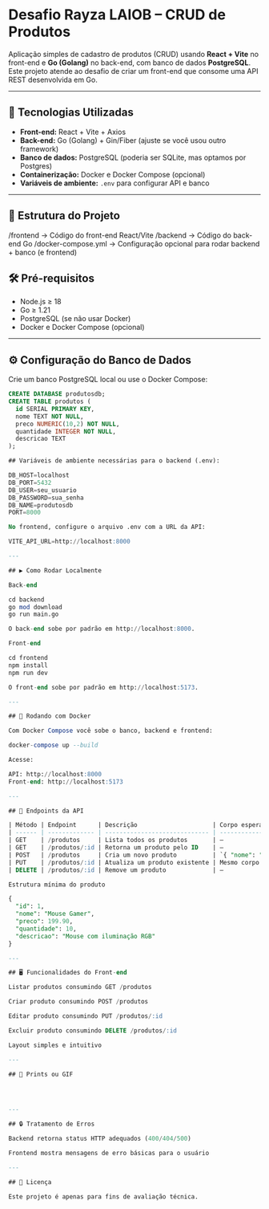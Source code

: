 # Desafio Rayza LAIOB – CRUD de Produtos

Aplicação simples de cadastro de produtos (CRUD) usando **React + Vite** no front-end e **Go (Golang)** no back-end, com banco de dados **PostgreSQL**.  
Este projeto atende ao desafio de criar um front-end que consome uma API REST desenvolvida em Go.

---

## 🚀 Tecnologias Utilizadas

- **Front-end:** React + Vite + Axios
- **Back-end:** Go (Golang) + Gin/Fiber (ajuste se você usou outro framework)
- **Banco de dados:** PostgreSQL (poderia ser SQLite, mas optamos por Postgres)
- **Containerização:** Docker e Docker Compose (opcional)
- **Variáveis de ambiente:** `.env` para configurar API e banco

---

## 📂 Estrutura do Projeto
/frontend → Código do front-end React/Vite
/backend → Código do back-end Go
/docker-compose.yml → Configuração opcional para rodar backend + banco (e frontend)

## 🛠️ Pré-requisitos

- Node.js ≥ 18
- Go ≥ 1.21
- PostgreSQL (se não usar Docker)
- Docker e Docker Compose (opcional)

---

## ⚙️ Configuração do Banco de Dados

Crie um banco PostgreSQL local ou use o Docker Compose:

```sql
CREATE DATABASE produtosdb;
CREATE TABLE produtos (
  id SERIAL PRIMARY KEY,
  nome TEXT NOT NULL,
  preco NUMERIC(10,2) NOT NULL,
  quantidade INTEGER NOT NULL,
  descricao TEXT
);

## Variáveis de ambiente necessárias para o backend (.env):

DB_HOST=localhost
DB_PORT=5432
DB_USER=seu_usuario
DB_PASSWORD=sua_senha
DB_NAME=produtosdb
PORT=8000

No frontend, configure o arquivo .env com a URL da API:

VITE_API_URL=http://localhost:8000

---

## ▶️ Como Rodar Localmente

Back-end

cd backend
go mod download
go run main.go

O back-end sobe por padrão em http://localhost:8000.

Front-end

cd frontend
npm install
npm run dev

O front-end sobe por padrão em http://localhost:5173.

---

## 🐳 Rodando com Docker

Com Docker Compose você sobe o banco, backend e frontend:

docker-compose up --build

Acesse:

API: http://localhost:8000
Front-end: http://localhost:5173

---

## 📑 Endpoints da API

| Método | Endpoint      | Descrição                     | Corpo esperado (JSON)                                                                |
| ------ | ------------- | ----------------------------- | ------------------------------------------------------------------------------------ |
| GET    | /produtos     | Lista todos os produtos       | –                                                                                    |
| GET    | /produtos/:id | Retorna um produto pelo ID    | –                                                                                    |
| POST   | /produtos     | Cria um novo produto          | `{ "nome": "Mouse", "preco": 199.90, "quantidade": 10, "descricao": "Mouse gamer" }` |
| PUT    | /produtos/:id | Atualiza um produto existente | Mesmo corpo do POST                                                                  |
| DELETE | /produtos/:id | Remove um produto             | –                                                                                    |

Estrutura mínima do produto

{
  "id": 1,
  "nome": "Mouse Gamer",
  "preco": 199.90,
  "quantidade": 10,
  "descricao": "Mouse com iluminação RGB"
}

---

## 🖥️ Funcionalidades do Front-end

Listar produtos consumindo GET /produtos

Criar produto consumindo POST /produtos

Editar produto consumindo PUT /produtos/:id

Excluir produto consumindo DELETE /produtos/:id

Layout simples e intuitivo

---

## 📸 Prints ou GIF




---

## 🔒 Tratamento de Erros

Backend retorna status HTTP adequados (400/404/500)

Frontend mostra mensagens de erro básicas para o usuário

---

## 📝 Licença

Este projeto é apenas para fins de avaliação técnica.